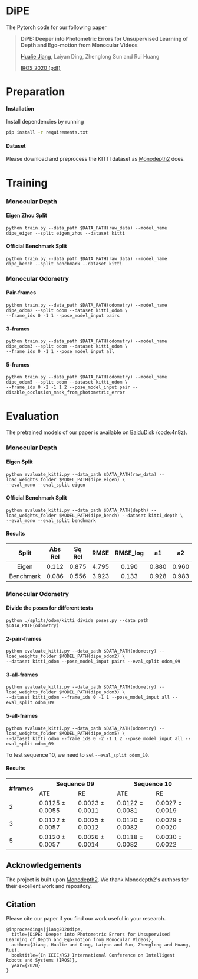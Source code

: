 # DiPE

The Pytorch code for our following paper

> **DiPE: Deeper into Photometric Errors for Unsupervised Learning of Depth and Ego-motion from Monocular Videos**
>
> [Hualie Jiang](https://hualie.github.io/), Laiyan Ding, Zhenglong Sun and Rui Huang
>
> [IROS 2020 (pdf)](http://ras.papercept.net/images/temp/IROS/files/0845.pdf)



# Preparation

#### Installation

Install dependencies by running

```bash
pip install -r requirements.txt
```

#### Dataset 

Please download and preprocess the KITTI dataset as [Monodepth2](https://github.com/nianticlabs/monodepth2#-kitti-training-data) does. 



# Training 

### Monocular Depth

#### Eigen Zhou Split

```
python train.py --data_path $DATA_PATH(raw_data) --model_name dipe_eigen --split eigen_zhou --dataset kitti 
```

#### Official Benchmark Split

```
python train.py --data_path $DATA_PATH(raw_data) --model_name dipe_bench --split benchmark --dataset kitti 
```

### Monocular Odometry

#### Pair-frames 

```
python train.py --data_path $DATA_PATH(odometry) --model_name dipe_odom2 --split odom --dataset kitti_odom \ 
--frame_ids 0 -1 1 --pose_model_input pairs
```

#### 3-frames 

```
python train.py --data_path $DATA_PATH(odometry) --model_name dipe_odom3 --split odom --dataset kitti_odom \
--frame_ids 0 -1 1 --pose_model_input all
```

#### 5-frames 

```
python train.py --data_path $DATA_PATH(odometry) --model_name dipe_odom5 --split odom --dataset kitti_odom \
--frame_ids 0 -2 -1 1 2 --pose_model_input pair --disable_occlusion_mask_from_photometric_error
```



# Evaluation  

The pretrained models of our paper is available on [BaiduDisk](https://pan.baidu.com/s/1gaIU0s8CibAb4pv_pJaYjQ) (code:4n8z). 

### Monocular Depth

#### Eigen Split

```
python evaluate_kitti.py --data_path $DATA_PATH(raw_data) --load_weights_folder $MODEL_PATH(dipe_eigen) \ 
--eval_mono --eval_split eigen
```

#### Official Benchmark Split

```
python evaluate_kitti.py --data_path $DATA_PATH(depth) --load_weights_folder $MODEL_PATH(dipe_bench) --dataset kitti_depth \ 
--eval_mono --eval_split benchmark
```

#### Results

|   Split   | Abs Rel | Sq Rel | RMSE  | RMSE_log |  a1   |  a2   |  a3   |
| :-------: | :-----: | :----: | :---: | :------: | :---: | :---: | :---: |
|   Eigen   |  0.112  | 0.875  | 4.795 |  0.190   | 0.880 | 0.960 | 0.981 |
| Benchmark |  0.086  | 0.556  | 3.923 |  0.133   | 0.928 | 0.983 | 0.994 |



### Monocular Odometry

#### Divide the poses for different tests

```
python ./splits/odom/kitti_divide_poses.py --data_path $DATA_PATH(odometry) 
```

#### 2-pair-frames 

```
python evaluate_kitti.py --data_path $DATA_PATH(odometry) --load_weights_folder $MODEL_PATH(dipe_odom2) \ 
--dataset kitti_odom --pose_model_input pairs --eval_split odom_09 
```

#### 3-all-frames 

```
python evaluate_kitti.py --data_path $DATA_PATH(odometry) --load_weights_folder $MODEL_PATH(dipe_odom3) \ 
--dataset kitti_odom --frame_ids 0 -1 1 --pose_model_input all --eval_split odom_09 
```

#### 5-all-frames 

```
python evaluate_kitti.py --data_path $DATA_PATH(odometry) --load_weights_folder $MODEL_PATH(dipe_odom5) \
--dataset kitti_odom --frame_ids 0 -2 -1 1 2 --pose_model_input all --eval_split odom_09 
```

To test sequence 10, we need to set ```--eval_split odom_10```.

#### Results

<table>  
    <tr>
        <th rowspan="2">#frames</th>
        <th colspan="2">Sequence 09</th>
        <th colspan="2">Sequence 10</th>
    </tr>
    <tr>
        <td>ATE</td> 
        <td>RE</td>
        <td>ATE</td> 
        <td>RE</td>
    </tr> 
    <tr>
        <td>2</td>
        <td>0.0125 &plusmn 0.0055</td> 
        <td>0.0023 &plusmn 0.0011</td>
        <td>0.0122 &plusmn 0.0081</td> 
        <td>0.0027 &plusmn 0.0019</td>
    </tr> 
    <tr>
        <td>3</td>
        <td>0.0122 &plusmn 0.0057</td> 
        <td>0.0025 &plusmn 0.0012</td>
        <td>0.0120 &plusmn 0.0082</td> 
        <td>0.0029 &plusmn 0.0020</td>
    </tr> 
    <tr>
        <td>5</td>
        <td>0.0120 &plusmn 0.0057</td> 
        <td>0.0026 &plusmn 0.0014</td>
        <td>0.0118 &plusmn 0.0082</td> 
        <td>0.0030 &plusmn 0.0022</td>
    </tr> 
</table>





## Acknowledgements

The project is built upon [Monodepth2](https://github.com/nianticlabs/monodepth2). We thank Monodepth2's authors for their excellent work and repository. 

## Citation

Please cite our paper if you find our work useful in your research.

```
@inproceedings{jiang2020dipe,
  title={DiPE: Deeper into Photometric Errors for Unsupervised Learning of Depth and Ego-motion from Monocular Videos},
  author={Jiang, Hualie and Ding, Laiyan and Sun, Zhenglong and Huang, Rui},
  booktitle={In IEEE/RSJ International Conference on Intelligent Robots and Systems (IROS)},
  year={2020}
}
```
